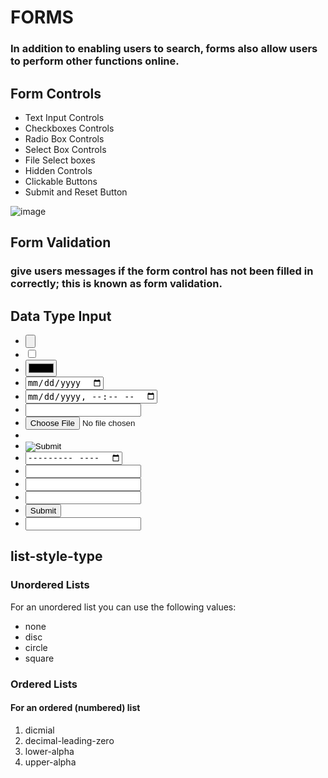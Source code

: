 
# FORMS
### In addition to enabling users to search, forms also allow users to perform other functions online.


## Form Controls
- Text Input Controls
- Checkboxes Controls
- Radio Box Controls
- Select Box Controls
- File Select boxes
- Hidden Controls
- Clickable Buttons
- Submit and Reset Button

![image](https://catalin.red/dist/uploads/2011/02/searchbox-structure.png)

## Form Validation
### give users messages if the form control has not been filled in correctly; this is known as form validation.

## Data Type Input
- <input type="button">
- <input type="checkbox">
- <input type="color">
- <input type="date">
- <input type="datetime-local">
- <input type="email">
- <input type="file">
- <input type="hidden">
- <input type="image">
- <input type="month">
- <input type="number">
- <input type="password">
- <input type="search">
- <input type="submit">
- <input type="tel">


## list-style-type
### Unordered Lists
For an unordered list you can use the following values:
- none
- disc
- circle
- square

### Ordered Lists
#### For an ordered (numbered) list
1. dicmial
2. decimal-leading-zero
3. lower-alpha
4. upper-alpha
